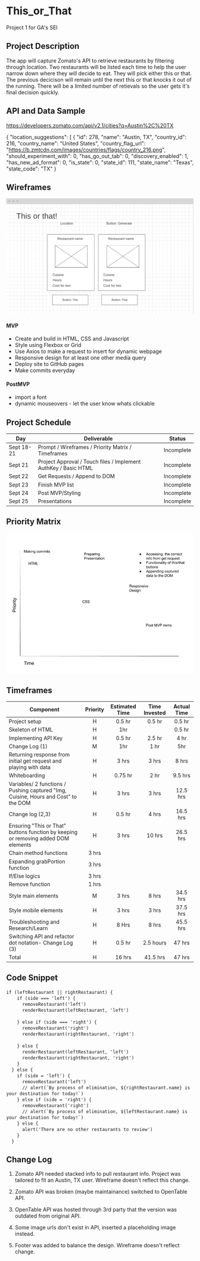 # This_or_That
Project 1 for GA's SEI 

## Project Description

The app will capture Zomato's API to retrieve restaurants by filtering through location. Two restaurants will be listed each time to help the user narrow down where they will decide to eat. They will pick either this or that. The previous decicison will remain until the next this or that knocks it out of the running. There will be a limited number of retievals so the user gets it's final decision quickly. 

## API and Data Sample

https://developers.zomato.com/api/v2.1/cities?q=Austin%2C%20TX

{
  "location_suggestions": [
    {
      "id": 278,
      "name": "Austin, TX",
      "country_id": 216,
      "country_name": "United States",
      "country_flag_url": "https://b.zmtcdn.com/images/countries/flags/country_216.png",
      "should_experiment_with": 0,
      "has_go_out_tab": 0,
      "discovery_enabled": 1,
      "has_new_ad_format": 0,
      "is_state": 0,
      "state_id": 111,
      "state_name": "Texas",
      "state_code": "TX"
    }
    
## Wireframes
![Wireframe Desktop](https://github.com/ForkingPaths2040/This_or_That/blob/master/Wireframe%20P1.png)

#### MVP 

- Create and build in HTML, CSS and Javascript
- Style using Flexbox or Grid 
- Use Axios to make a request to insert for dynamic webpage
- Responsive design for at least one other media query
- Deploy site to GitHub pages
- Make commits everyday

#### PostMVP  

- import a font
- dynamic mouseovers - let the user know whats clickable

## Project Schedule

|  Day | Deliverable | Status
|---|---| ---|
|Sept 18-21| Prompt / Wireframes / Priority Matrix / Timeframes | Incomplete
|Sept 21| Project Approval / Touch files / Implement AuthKey / Basic HTML | Incomplete
|Sept 22| Get Requests / Append to DOM | Incomplete
|Sept 23| Finish MVP list | Incomplete
|Sept 24| Post MVP/Styling | Incomplete
|Sept 25| Presentations | Incomplete

## Priority Matrix

![Priority Matrix](https://github.com/ForkingPaths2040/This_or_That/blob/master/Time%20and%20Priority%20Matrix%20(1).png)


## Timeframes

| Component | Priority | Estimated Time | Time Invested | Actual Time |
| --- | :---: |  :---: | :---: | :---: |
| Project setup | H | 0.5 hr | 0.5 hr | 0.5 hr |
| Skeleton of HTML | H | 1hr| | 0.5 hr | 1 hr|
| Implementing API Key| H |  0.5 hr | 2.5 hr | 4 hr |
| Change Log (1) | M  | 1hr | 1 hr | 5hr |
| Returning response from  initial get request and playing with data| H | 3 hrs | 3 hrs| 8 hrs|
| Whiteboarding | H | 0.75 hr | 2 hr | 9.5 hrs |
| Variables/ 2 functions / Pushing captured "Img, Cuisine, Hours and Cost" to the DOM | H | 3 hrs | 3 hrs | 12.5 hrs |
| Change log (2,3) | H |  0.5 hr | 4 hrs | 16.5 hrs |
| Ensuring "This or That" buttons function by keeping or removing added DOM elements | H | 3 hrs | 10 hrs | 26.5 hrs |
  | Chain method functions | 3 hrs |  
  | Expanding grabPortion function | 3 hrs |
  | If/Else logics | 3 hrs |   
  | Remove function | 1 hrs |   
| Style main elements | M | 3 hrs | 8 hrs | 34.5 hrs |
| Style mobile elements | H |  3 hrs | 3 hrs | 37.5 hrs |
| Troubleshooting and Research/Learn | H | 8 Hrs | 8 hrs| 45.5 hrs|
| Switching API and refactor dot notation- Change Log (3)| H | 0.5 hr |  2.5 hours | 47 hrs |
| Total | H | 16 hrs| 41.5 hrs | 47 hrs |

## Code Snippet

```
if (leftRestaurant || rightRestaurant) {
    if (side === 'left') {
      removeRestaurant('left')
      renderRestaurant(leftRestaurant, 'left')

    } else if (side === 'right') {
      removeRestaurant('right')
      renderRestaurant(rightRestaurant, 'right')

    } else {
      renderRestaurant(leftRestaurant, 'left')
      renderRestaurant(rightRestaurant, 'right')
    }
  } else {
    if (side = 'left') {
      removeRestaurant('left')
      // alert(`By process of elimination, ${rightRestaurant.name} is your destination for today!`)
    } else if (side = 'right') {
      removeRestaurant('right')
      // alert(`By process of elimination, ${leftRestaurant.name} is your destination for today!`)
    } else {
      alert('There are no other restaurants to review')
    }
  }
  ```



## Change Log
 1. Zomato API needed stacked info to pull restaurant info. Project was tailored to fit an Austin, TX user. Wireframe doesn't reflect this change.

2.  Zomato API was broken (maybe maintainance) switched to OpenTable API.

3.  OpenTable API was hosted through 3rd party that the version was outdated from original API.

4.  Some image urls don't exist in API, inserted a placeholding image instead.

5.  Footer was added to balance the design. Wireframe doesn't reflect change.



